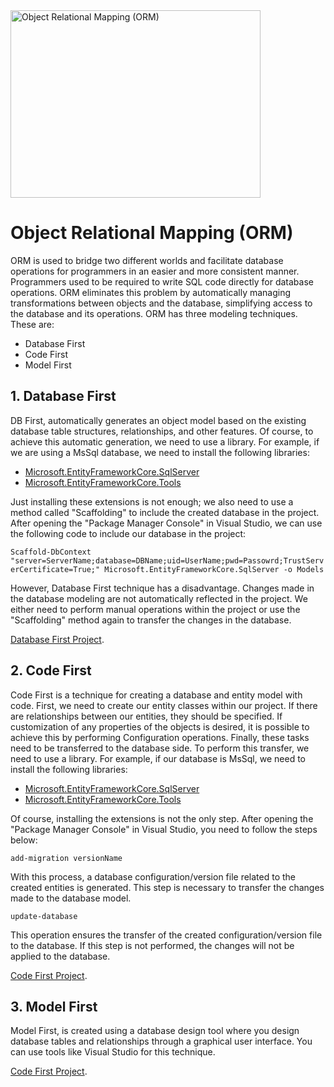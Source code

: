 <img width="400" img height="300" alt="Object Relational Mapping (ORM)" src="https://blog.berkaykanca.com/wp-content/uploads/2021/06/erenguvercin-databasefirst-codefirst-modelfirst.png">

# Object Relational Mapping (ORM)

ORM is used to bridge two different worlds and facilitate database operations for programmers in an easier and more consistent manner. Programmers used to be required to write SQL code directly for database operations. ORM eliminates this problem by automatically managing transformations between objects and the database, simplifying access to the database and its operations. ORM has three modeling techniques. These are:

- Database First
- Code First
- Model First

## 1. Database First

DB First, automatically generates an object model based on the existing database table structures, relationships, and other features. Of course, to achieve this automatic generation, we need to use a library. For example, if we are using a MsSql database, we need to install the following libraries:

- [Microsoft.EntityFrameworkCore.SqlServer](https://www.nuget.org/packages/Microsoft.EntityFrameworkCore.SqlServer/)
- [Microsoft.EntityFrameworkCore.Tools](https://www.nuget.org/packages/Microsoft.EntityFrameworkCore.Tools/)

Just installing these extensions is not enough; we also need to use a method called "Scaffolding" to include the created database in the project. After opening the "Package Manager Console" in Visual Studio, we can use the following code to include our database in the project:

```Scaffold-DbContext "server=ServerName;database=DBName;uid=UserName;pwd=Passowrd;TrustServerCertificate=True;" Microsoft.EntityFrameworkCore.SqlServer -o Models```

However, Database First technique has a disadvantage. Changes made in the database modeling are not automatically reflected in the project. We either need to perform manual operations within the project or use the "Scaffolding" method again to transfer the changes in the database.

[Database First Project](https://github.com/sonmezhakan).

## 2. Code First

Code First is a technique for creating a database and entity model with code. First, we need to create our entity classes within our project. If there are relationships between our entities, they should be specified. If customization of any properties of the objects is desired, it is possible to achieve this by performing Configuration operations. Finally, these tasks need to be transferred to the database side. To perform this transfer, we need to use a library. For example, if our database is MsSql, we need to install the following libraries:

- [Microsoft.EntityFrameworkCore.SqlServer](https://www.nuget.org/packages/Microsoft.EntityFrameworkCore.SqlServer/)
- [Microsoft.EntityFrameworkCore.Tools](https://www.nuget.org/packages/Microsoft.EntityFrameworkCore.Tools/)

Of course, installing the extensions is not the only step. After opening the "Package Manager Console" in Visual Studio, you need to follow the steps below:

```add-migration versionName```

With this process, a database configuration/version file related to the created entities is generated. This step is necessary to transfer the changes made to the database model.

```update-database```

This operation ensures the transfer of the created configuration/version file to the database. If this step is not performed, the changes will not be applied to the database.

[Code First Project](https://github.com/sonmezhakan).

## 3. Model First

Model First, is created using a database design tool where you design database tables and relationships through a graphical user interface. You can use tools like Visual Studio for this technique.

[Code First Project](https://github.com/sonmezhakan).